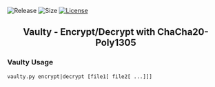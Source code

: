 ![Release](https://img.shields.io/github/v/release/cmason3/vaulty)
![Size](https://img.shields.io/github/languages/code-size/cmason3/vaulty?label=size)
[![License](https://img.shields.io/badge/license-MIT-blue.svg)](https://opensource.org/licenses/MIT)

<h2 align="center">Vaulty - Encrypt/Decrypt with ChaCha20-Poly1305</h2>

### Vaulty Usage

```
vaulty.py encrypt|decrypt [file1[ file2[ ...]]]
```
